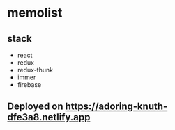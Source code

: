 # memolist

## stack

- react
- redux
- redux-thunk
- immer
- firebase

## Deployed on https://adoring-knuth-dfe3a8.netlify.app
